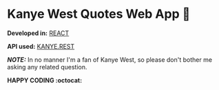 # Kanye West Quotes Web App :volcano:

**Developed in:** [REACT]( https://github.com/facebook/react )

**API used:** [KANYE.REST]( https://github.com/ajzbc/kanye.rest )

***NOTE:*** In no manner I'm a fan of Kanye West, so please don't bother me asking any related question.

**HAPPY CODING :octocat:**

